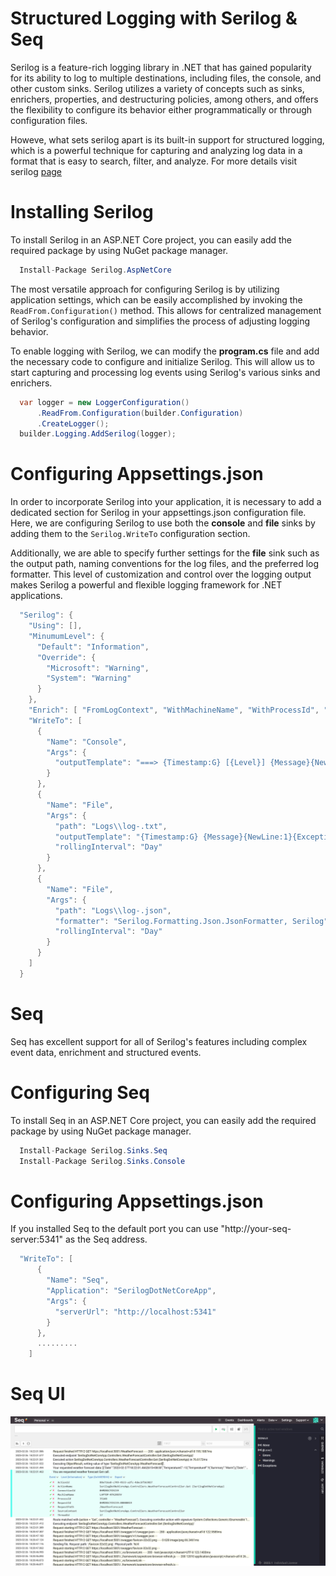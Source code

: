 # Structured Logging with Serilog & Seq
Serilog is a feature-rich logging library in .NET that has gained popularity for its ability to log to multiple destinations, including files, the console, and other custom sinks. Serilog utilizes a variety of concepts such as sinks, enrichers, properties, and destructuring policies, among others, and offers the flexibility to configure its behavior either programmatically or through configuration files.

Howeve, what sets serilog apart is its built-in support for structured logging, which is a powerful technique for capturing and analyzing log data in a format that is easy to search, filter, and analyze. For more details visit serilog [page](https://serilog.net/)

# Installing Serilog
To install Serilog in an ASP.NET Core project, you can easily add the required package by using NuGet package manager.
```csharp
  Install-Package Serilog.AspNetCore
  ```
The most versatile approach for configuring Serilog is by utilizing application settings, which can be easily accomplished by invoking the <code>ReadFrom.Configuration()</code> method. This allows for centralized management of Serilog's configuration and simplifies the process of adjusting logging behavior.

To enable logging with Serilog, we can modify the **program.cs** file and add the necessary code to configure and initialize Serilog. This will allow us to start capturing and processing log events using Serilog's various sinks and enrichers.
```csharp
  var logger = new LoggerConfiguration()
      .ReadFrom.Configuration(builder.Configuration)
      .CreateLogger();
  builder.Logging.AddSerilog(logger);
```
# Configuring Appsettings.json
In order to incorporate Serilog into your application, it is necessary to add a dedicated section for Serilog in your appsettings.json configuration file. Here, we are configuring Serilog to use both the **console** and **file** sinks by adding them to the <code>Serilog.WriteTo</code> configuration section. 

Additionally, we are able to specify further settings for the **file** sink such as the output path, naming conventions for the log files, and the preferred log formatter. This level of customization and control over the logging output makes Serilog a powerful and flexible logging framework for .NET applications.
```csharp
  "Serilog": {
    "Using": [],
    "MinumumLevel": {
      "Default": "Information",
      "Override": {
        "Microsoft": "Warning",
        "System": "Warning"
      }
    },
    "Enrich": [ "FromLogContext", "WithMachineName", "WithProcessId", "WithThreadId" ],
    "WriteTo": [
      {
        "Name": "Console",
        "Args": {
          "outputTemplate": "===> {Timestamp:G} [{Level}] {Message}{NewLine:1}{Exception:1}"
        }
      },
      {
        "Name": "File",
        "Args": {
          "path": "Logs\\log-.txt",
          "outputTemplate": "{Timestamp:G} {Message}{NewLine:1}{Exception:1}",
          "rollingInterval": "Day"
        }
      },
      {
        "Name": "File",
        "Args": {
          "path": "Logs\\log-.json",
          "formatter": "Serilog.Formatting.Json.JsonFormatter, Serilog",
          "rollingInterval": "Day"
        }
      }
    ]
  }
```
# Seq
Seq has excellent support for all of Serilog's features including complex event data, enrichment and structured events.
# Configuring Seq
To install Seq in an ASP.NET Core project, you can easily add the required package by using NuGet package manager.
```csharp
  Install-Package Serilog.Sinks.Seq
  Install-Package Serilog.Sinks.Console
  ```
# Configuring Appsettings.json
If you installed Seq to the default port you can use "http://your-seq-server:5341" as the Seq address.
```csharp
  "WriteTo": [      
      {
        "Name": "Seq",
        "Application": "SerilogDotNetCoreApp",
        "Args": {
          "serverUrl": "http://localhost:5341"
        }
      },
      .........
    ]
  ```
  # Seq UI
  ![alt tag](https://github.com/mmrmilon/SerilogDotNetCoreApp/blob/master/Documents/Images/SeqEvents01.png)

















